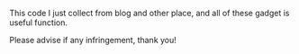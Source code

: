 This code I just collect from blog and other place, and all of these gadget is useful function.

Please advise if any infringement, thank you!